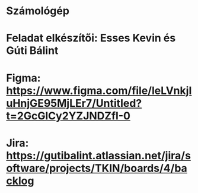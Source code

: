 # Számológép
# Feladat elkészítői: Esses Kevin és Gúti Bálint
# Figma: https://www.figma.com/file/leLVnkjIuHnjGE95MjLEr7/Untitled?t=2GcGlCy2YZJNDZfI-0
# Jira: https://gutibalint.atlassian.net/jira/software/projects/TKIN/boards/4/backlog
